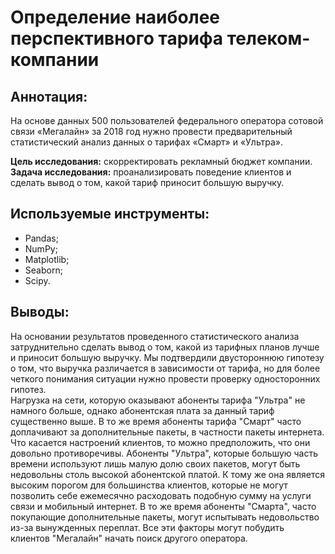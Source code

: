 # Определение наиболее перспективного тарифа телеком-компании

## Аннотация:
На основе данных 500 пользователей федерального оператора сотовой связи «Мегалайн» за 2018 год нужно провести предварительный статистический анализ данных о тарифах «Смарт» и «Ультра». 

**Цель исследования:** скорректировать рекламный бюджет компании. \
**Задача исследования:** проанализировать поведение клиентов и сделать вывод о том, какой тариф приносит большую выручку.

## Используемые инструменты:
- Pandas;
- NumPy;
- Matplotlib;
- Seaborn;
- Scipy.

## Выводы:
На основании результатов проведенного статистического анализа затруднительно сделать вывод о том, какой из тарифных планов лучше и приносит большую выручку. Мы подтвердили двустороннюю гипотезу о том, что выручка различается в зависимости от тарифа, но для более четкого понимания ситуации нужно провести проверку односторонних гипотез. \
Нагрузка на сети, которую оказывают абоненты тарифа "Ультра" не намного больше, однако абонентская плата за данный тариф существенно выше. В то же время абоненты тарифа "Смарт" часто доплачивают за дополнительные пакеты, в частности пакеты интернета. \
Что касается настроений клиентов, то можно предположить, что они довольно противоречивы. Абоненты "Ультра", которые большую часть времени используют лишь малую долю своих пакетов, могут быть недовольны столь высокой абонентской платой. К тому же она является высоким порогом для большинства клиентов, которые не могут позволить себе ежемесячно расходовать подобную сумму на услуги связи и мобильный интернет. В то же время абоненты "Смарта", часто покупающие дополнительные пакеты, могут испытывать недовольство из-за вынужденных переплат. Все эти факторы могут побудить клиентов "Мегалайн" начать поиск другого оператора.
